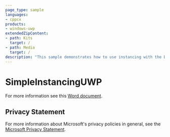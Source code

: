 ```yaml
---
page_type: sample
languages:
- cppcx
products:
- windows-uwp
extendedZipContent:
- path: Kits
  target: /
- path: Media
  target: /
description: "This sample demonstrates how to use instancing with the Direct3D 11 API in a Universal Windows Platform (UWP) app."
---
```


# SimpleInstancingUWP

For more information see this [Word document](https://github.com/microsoft/Xbox-ATG-Samples/blob/master/UWPSamples/IntroGraphics/SimpleInstancingUWP/Readme.docx).

## Privacy Statement

For more information about Microsoft's privacy policies in general, see the [Microsoft Privacy Statement](https://privacy.microsoft.com/en-us/privacystatement/).
